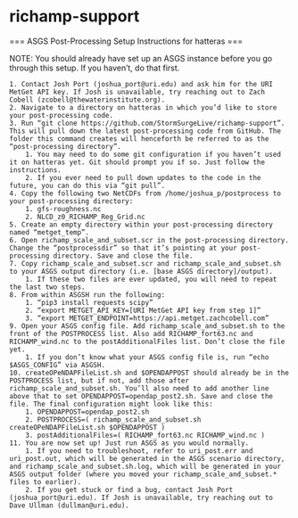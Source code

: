# richamp-support

=== ASGS Post-Processing Setup Instructions for hatteras ===

NOTE: You should already have set up an ASGS instance before you go through this setup. If you haven’t, do that first.

    1. Contact Josh Port (joshua_port@uri.edu) and ask him for the URI MetGet API key. If Josh is unavailable, try reaching out to Zach Cobell (zcobell@thewaterinstitute.org).
    2. Navigate to a directory on hatteras in which you’d like to store your post-processing code.
    3. Run “git clone https://github.com/StormSurgeLive/richamp-support”. This will pull down the latest post-processing code from GitHub. The folder this command creates will henceforth be referred to as the “post-processing directory”.
        1. You may need to do some git configuration if you haven’t used it on hatteras yet. Git should prompt you if so. Just follow the instructions.
        2. If you ever need to pull down updates to the code in the future, you can do this via “git pull”.
    4. Copy the following two NetCDFs from /home/joshua_p/postprocess to your post-processing directory:
        1. gfs-roughness.nc
        2. NLCD_z0_RICHAMP_Reg_Grid.nc
    5. Create an empty directory within your post-processing directory named “metget_temp”.
    6. Open richamp_scale_and_subset.scr in the post-processing directory. Change the “postprocessdir” so that it’s pointing at your post-processing directory. Save and close the file.
    7. Copy richamp_scale_and_subset.scr and richamp_scale_and_subset.sh to your ASGS output directory (i.e. [base ASGS directory]/output).
        1. If these two files are ever updated, you will need to repeat the last two steps.
    8. From within ASGSH run the following:
        1. “pip3 install requests scipy”
        2. “export METGET_API_KEY=[URI MetGet API key from step 1]”
        3. “export METGET_ENDPOINT=https://api.metget.zachcobell.com”
    9. Open your ASGS config file. Add richamp_scale_and_subset.sh to the front of the POSTPROCESS list. Also add RICHAMP_fort63.nc and RICHAMP_wind.nc to the postAdditionalFiles list. Don’t close the file yet.
        1. If you don’t know what your ASGS config file is, run “echo $ASGS_CONFIG” via ASGSH.
    10. createOPeNDAPFileList.sh and $OPENDAPPOST should already be in the POSTPROCESS list, but if not, add those after richamp_scale_and_subset.sh. You’ll also need to add another line above that to set OPENDAPPOST=opendap_post2.sh. Save and close the file. The final configuration might look like this:
        1. OPENDAPPOST=opendap_post2.sh
        2. POSTPROCESS=( richamp_scale_and_subset.sh createOPeNDAPFileList.sh $OPENDAPPOST )
        3. postAdditionalFiles=( RICHAMP_fort63.nc RICHAMP_wind.nc )
    11. You are now set up! Just run ASGS as you would normally.
        1. If you need to troubleshoot, refer to uri_post.err and uri_post.out, which will be generated in the ASGS scenario directory, and richamp_scale_and_subset.sh.log, which will be generated in your ASGS output folder (where you moved your richamp_scale_and_subset.* files to earlier).
        2. If you get stuck or find a bug, contact Josh Port (joshua_port@uri.edu). If Josh is unavailable, try reaching out to Dave Ullman (dullman@uri.edu).
